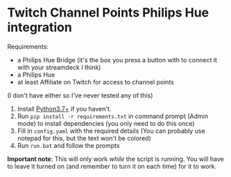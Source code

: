 # Twitch Channel Points Philips Hue integration

Requirements:

 - a Philips Hue Bridge (it's the box you press a button with to connect it with your streamdeck I think)
 - a Philips Hue
 - at least Affiliate on Twitch for access to channel points

(I don't have either so I've never tested any of this)

1. Install [Python3.7+](https://www.python.org/downloads/) if you haven't.
2. Run `pip install -r requirements.txt` in command prompt (Admin mode) to install dependencies (you only need to do this once)
3. Fill in `config.yaml` with the required details (You can probably use notepad for this, but the text won't be colored)
4. Run `run.bat` and follow the prompts

**Important note**: This will only work *while* the script is running. You will have to leave it turned on (and remember to turn it on each time) for it to work.
